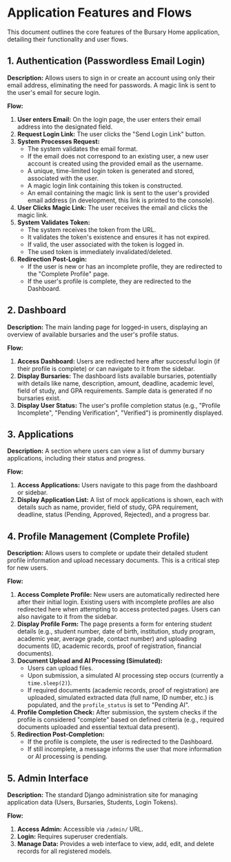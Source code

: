# Application Features and Flows

This document outlines the core features of the Bursary Home application, detailing their functionality and user flows.

## 1. Authentication (Passwordless Email Login)

**Description:** Allows users to sign in or create an account using only their email address, eliminating the need for passwords. A magic link is sent to the user's email for secure login.

**Flow:**
1.  **User enters Email:** On the login page, the user enters their email address into the designated field.
2.  **Request Login Link:** The user clicks the "Send Login Link" button.
3.  **System Processes Request:**
    *   The system validates the email format.
    *   If the email does not correspond to an existing user, a new user account is created using the provided email as the username.
    *   A unique, time-limited login token is generated and stored, associated with the user.
    *   A magic login link containing this token is constructed.
    *   An email containing the magic link is sent to the user's provided email address (in development, this link is printed to the console).
4.  **User Clicks Magic Link:** The user receives the email and clicks the magic link.
5.  **System Validates Token:**
    *   The system receives the token from the URL.
    *   It validates the token's existence and ensures it has not expired.
    *   If valid, the user associated with the token is logged in.
    *   The used token is immediately invalidated/deleted.
6.  **Redirection Post-Login:**
    *   If the user is new or has an incomplete profile, they are redirected to the "Complete Profile" page.
    *   If the user's profile is complete, they are redirected to the Dashboard.

## 2. Dashboard

**Description:** The main landing page for logged-in users, displaying an overview of available bursaries and the user's profile status.

**Flow:**
1.  **Access Dashboard:** Users are redirected here after successful login (if their profile is complete) or can navigate to it from the sidebar.
2.  **Display Bursaries:** The dashboard lists available bursaries, potentially with details like name, description, amount, deadline, academic level, field of study, and GPA requirements. Sample data is generated if no bursaries exist.
3.  **Display User Status:** The user's profile completion status (e.g., "Profile Incomplete", "Pending Verification", "Verified") is prominently displayed.

## 3. Applications

**Description:** A section where users can view a list of dummy bursary applications, including their status and progress.

**Flow:**
1.  **Access Applications:** Users navigate to this page from the dashboard or sidebar.
2.  **Display Application List:** A list of mock applications is shown, each with details such as name, provider, field of study, GPA requirement, deadline, status (Pending, Approved, Rejected), and a progress bar.

## 4. Profile Management (Complete Profile)

**Description:** Allows users to complete or update their detailed student profile information and upload necessary documents. This is a critical step for new users.

**Flow:**
1.  **Access Complete Profile:** New users are automatically redirected here after their initial login. Existing users with incomplete profiles are also redirected here when attempting to access protected pages. Users can also navigate to it from the sidebar.
2.  **Display Profile Form:** The page presents a form for entering student details (e.g., student number, date of birth, institution, study program, academic year, average grade, contact number) and uploading documents (ID, academic records, proof of registration, financial documents).
3.  **Document Upload and AI Processing (Simulated):**
    *   Users can upload files.
    *   Upon submission, a simulated AI processing step occurs (currently a `time.sleep(2)`).
    *   If required documents (academic records, proof of registration) are uploaded, simulated extracted data (full name, ID number, etc.) is populated, and the `profile_status` is set to "Pending AI".
4.  **Profile Completion Check:** After submission, the system checks if the profile is considered "complete" based on defined criteria (e.g., required documents uploaded and essential textual data present).
5.  **Redirection Post-Completion:**
    *   If the profile is complete, the user is redirected to the Dashboard.
    *   If still incomplete, a message informs the user that more information or AI processing is pending.

## 5. Admin Interface

**Description:** The standard Django administration site for managing application data (Users, Bursaries, Students, Login Tokens).

**Flow:**
1.  **Access Admin:** Accessible via `/admin/` URL.
2.  **Login:** Requires superuser credentials.
3.  **Manage Data:** Provides a web interface to view, add, edit, and delete records for all registered models.
